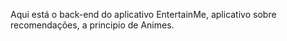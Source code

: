 Aqui está o back-end do aplicativo EntertainMe, aplicativo sobre recomendações, a principio de Animes.

